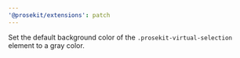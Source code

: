 ```yaml
---
'@prosekit/extensions': patch
---
```


Set the default background color of the `.prosekit-virtual-selection` element to a gray color.
